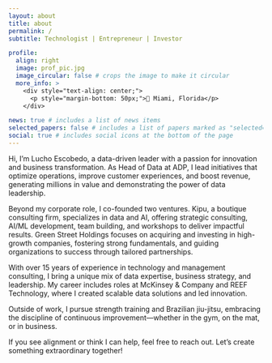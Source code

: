 ```yaml
---
layout: about
title: about
permalink: /
subtitle: Technologist | Entrepreneur | Investor

profile:
  align: right
  image: prof_pic.jpg
  image_circular: false # crops the image to make it circular
  more_info: >
    <div style="text-align: center;">
      <p style="margin-bottom: 50px;">📍 Miami, Florida</p>
    </div>

news: true # includes a list of news items
selected_papers: false # includes a list of papers marked as "selected={true}"
social: true # includes social icons at the bottom of the page
---
```

Hi, I’m Lucho Escobedo, a data-driven leader with a passion for innovation and business transformation. As Head of Data at ADP, I lead initiatives that optimize operations, improve customer experiences, and boost revenue, generating millions in value and demonstrating the power of data leadership.

Beyond my corporate role, I co-founded two ventures. Kipu, a boutique consulting firm, specializes in data and AI, offering strategic consulting, AI/ML development, team building, and workshops to deliver impactful results. Green Street Holdings focuses on acquiring and investing in high-growth companies, fostering strong fundamentals, and guiding organizations to success through tailored partnerships.

With over 15 years of experience in technology and management consulting, I bring a unique mix of data expertise, business strategy, and leadership. My career includes roles at McKinsey & Company and REEF Technology, where I created scalable data solutions and led innovation.

Outside of work, I pursue strength training and Brazilian jiu-jitsu, embracing the discipline of continuous improvement—whether in the gym, on the mat, or in business.

If you see alignment or think I can help, feel free to reach out. Let’s create something extraordinary together!
